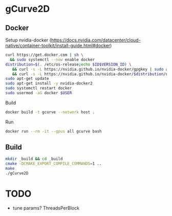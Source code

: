 # gCurve2D

## Docker
Setup nvidia-docker (https://docs.nvidia.com/datacenter/cloud-native/container-toolkit/install-guide.html#docker)
```bash
curl https://get.docker.com | sh \
  && sudo systemctl --now enable docker
distribution=$(. /etc/os-release;echo $ID$VERSION_ID) \
   && curl -s -L https://nvidia.github.io/nvidia-docker/gpgkey | sudo apt-key add - \
   && curl -s -L https://nvidia.github.io/nvidia-docker/$distribution/nvidia-docker.list | sudo tee /etc/apt/sources.list.d/nvidia-docker.list
sudo apt-get update
sudo apt-get install -y nvidia-docker2
sudo systemctl restart docker
sudo usermod -aG docker $USER
```

Build
```sh
docker build -t gcurve --network host .
```

Run
```sh
docker run --rm -it --gpus all gcurve bash
```

## Build
```bash
mkdir _build && cd _build
cmake -DCMAKE_EXPORT_COMPILE_COMMANDS=1 ..
make
./gCurve2D
```

# TODO
* tune params? ThreadsPerBlock
